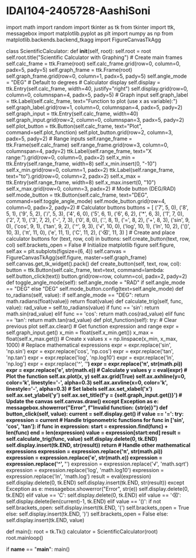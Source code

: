 # IDAI104-2405728-AashiSoni

import math
import random
import tkinter as tk
from tkinter import ttk, messagebox
import matplotlib.pyplot as plt
import numpy as np
from matplotlib.backends.backend_tkagg import FigureCanvasTkAgg
 
class ScientificCalculator:
    def __init__(self, root):
        self.root = root
        self.root.title("Scientific Calculator with Graphing")
        # Create main frames
        self.calc_frame = ttk.Frame(root)
        self.calc_frame.grid(row=0, column=0, padx=5, pady=5)
        self.graph_frame = ttk.Frame(root)
        self.graph_frame.grid(row=0, column=1, padx=5, pady=5)
        self.angle_mode = "DEG"  # Default to degrees
        # Calculator display
        self.display = ttk.Entry(self.calc_frame, width=40, justify="right")
        self.display.grid(row=0, column=0, columnspan=4, padx=5, pady=5)
        # Graph input
        self.graph_label = ttk.Label(self.calc_frame, text="Function to plot (use x as variable):")
        self.graph_label.grid(row=1, column=0, columnspan=4, padx=5, pady=2)
        self.graph_input = ttk.Entry(self.calc_frame, width=40)
        self.graph_input.grid(row=2, column=0, columnspan=3, padx=5, pady=2)
        self.plot_button = ttk.Button(self.calc_frame, text="Plot", command=self.plot_function)
        self.plot_button.grid(row=2, column=3, padx=5, pady=2)
        # Range inputs
        self.range_frame = ttk.Frame(self.calc_frame)
        self.range_frame.grid(row=3, column=0, columnspan=4, pady=2)
        ttk.Label(self.range_frame, text="X range:").grid(row=0, column=0, padx=2)
        self.x_min = ttk.Entry(self.range_frame, width=8)
        self.x_min.insert(0, "-10")
        self.x_min.grid(row=0, column=1, padx=2)
        ttk.Label(self.range_frame, text="to").grid(row=0, column=2, padx=2)
        self.x_max = ttk.Entry(self.range_frame, width=8)
        self.x_max.insert(0, "10")
        self.x_max.grid(row=0, column=3, padx=2)
        # Mode button (DEG/RAD)
        self.mode_button = ttk.Button(self.calc_frame, text="DEG", command=self.toggle_angle_mode)
        self.mode_button.grid(row=4, column=0, padx=2, pady=2)
        # Calculator buttons
        buttons = [
            ('7', 5, 0), ('8', 5, 1), ('9', 5, 2), ('/', 5, 3),
            ('4', 6, 0), ('5', 6, 1), ('6', 6, 2), ('*', 6, 3),
            ('1', 7, 0), ('2', 7, 1), ('3', 7, 2), ('-', 7, 3),
            ('0', 8, 0), ('.', 8, 1), ('=', 8, 2), ('+', 8, 3),
            ('sin', 9, 0), ('cos', 9, 1), ('tan', 9, 2), ('^', 9, 3),
            ('√', 10, 0), ('log', 10, 1), ('ln', 10, 2), ('()', 10, 3),
            ('π', 11, 0), ('e', 11, 1), ('C', 11, 2), ('⌫', 11, 3)
        ]
        # Create and place calculator buttons
        for (text, row, col) in buttons:
            self.create_button(text, row, col)
        self.brackets_open = False
        # Initialize matplotlib figure
        self.figure, self.ax = plt.subplots(figsize=(6, 4))
        self.canvas = FigureCanvasTkAgg(self.figure, master=self.graph_frame)
        self.canvas.get_tk_widget().pack()
    def create_button(self, text, row, col):
        button = ttk.Button(self.calc_frame, text=text, command=lambda: self.button_click(text))
        button.grid(row=row, column=col, padx=2, pady=2)
    def toggle_angle_mode(self):
        self.angle_mode = "RAD" if self.angle_mode == "DEG" else "DEG"
        self.mode_button.config(text=self.angle_mode)
    def to_radians(self, value):
        if self.angle_mode == "DEG":
            return math.radians(float(value))
        return float(value)
    def calculate_trig(self, func, value):
        rad_value = self.to_radians(value)
        if func == 'sin':
            return math.sin(rad_value)
        elif func == 'cos':
            return math.cos(rad_value)
        elif func == 'tan':
            return math.tan(rad_value)
    def plot_function(self):
        try:
            # Clear previous plot
            self.ax.clear()
            # Get function expression and range
            expr = self.graph_input.get()
            x_min = float(self.x_min.get())
            x_max = float(self.x_max.get())
            # Create x values
            x = np.linspace(x_min, x_max, 1000)
            # Replace mathematical expressions
            expr = expr.replace('sin', 'np.sin')
            expr = expr.replace('cos', 'np.cos')
            expr = expr.replace('tan', 'np.tan')
            expr = expr.replace('log', 'np.log10')
            expr = expr.replace('ln', 'np.log')
            expr = expr.replace('^', '**')
            expr = expr.replace('π', str(math.pi))
            expr = expr.replace('e', str(math.e))
            # Calculate y values
            y = eval(expr)
            # Plot the function
            self.ax.plot(x, y)
            self.ax.grid(True)
            self.ax.axhline(y=0, color='k', linestyle='-', alpha=0.3)
            self.ax.axvline(x=0, color='k', linestyle='-', alpha=0.3)
            # Set labels
            self.ax.set_xlabel('x')
            self.ax.set_ylabel('y')
            self.ax.set_title(f'y = {self.graph_input.get()}')
            # Update the canvas
            self.canvas.draw()
        except Exception as e:
            messagebox.showerror("Error", f"Invalid function: {str(e)}")
    def button_click(self, value):
        current = self.display.get()
        if value == '=':
            try:
                expression = current
                # Handle trigonometric functions
                for func in ['sin', 'cos', 'tan']:
                    if func in expression:
                        start = expression.find(func) + len(func)
                        end = len(expression)
                        value = expression[start:end]
                        result = self.calculate_trig(func, value)
                        self.display.delete(0, tk.END)
                        self.display.insert(tk.END, str(result))
                        return
                # Handle other mathematical expressions
                expression = expression.replace('π', str(math.pi))
                expression = expression.replace('e', str(math.e))
                expression = expression.replace('^', '**')
                expression = expression.replace('√', 'math.sqrt')
                expression = expression.replace('log', 'math.log10')
                expression = expression.replace('ln', 'math.log')
                result = eval(expression)
                self.display.delete(0, tk.END)
                self.display.insert(tk.END, str(result))
            except Exception as e:
                messagebox.showerror("Error", str(e))
                self.display.delete(0, tk.END)
        elif value == 'C':
            self.display.delete(0, tk.END)
        elif value == '⌫':
            self.display.delete(len(current)-1, tk.END)
        elif value == '()':
            if not self.brackets_open:
                self.display.insert(tk.END, '(')
                self.brackets_open = True
            else:
                self.display.insert(tk.END, ')')
                self.brackets_open = False
        else:
            self.display.insert(tk.END, value)
 
def main():
    root = tk.Tk()
    calculator = ScientificCalculator(root)
    root.mainloop()
 
if __name__ == "__main__":
    main()
